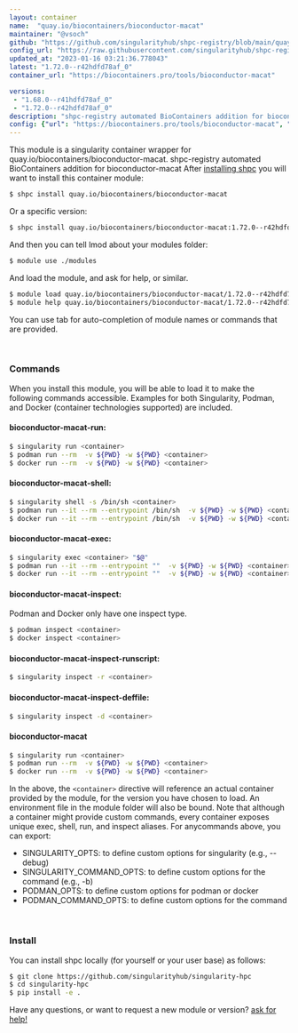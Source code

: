 ```yaml
---
layout: container
name:  "quay.io/biocontainers/bioconductor-macat"
maintainer: "@vsoch"
github: "https://github.com/singularityhub/shpc-registry/blob/main/quay.io/biocontainers/bioconductor-macat/container.yaml"
config_url: "https://raw.githubusercontent.com/singularityhub/shpc-registry/main/quay.io/biocontainers/bioconductor-macat/container.yaml"
updated_at: "2023-01-16 03:21:36.778043"
latest: "1.72.0--r42hdfd78af_0"
container_url: "https://biocontainers.pro/tools/bioconductor-macat"

versions:
 - "1.68.0--r41hdfd78af_0"
 - "1.72.0--r42hdfd78af_0"
description: "shpc-registry automated BioContainers addition for bioconductor-macat"
config: {"url": "https://biocontainers.pro/tools/bioconductor-macat", "maintainer": "@vsoch", "description": "shpc-registry automated BioContainers addition for bioconductor-macat", "latest": {"1.72.0--r42hdfd78af_0": "sha256:6d0caa9558ee6186a0e783d119f57a2f98e584899b1995016a6a57d9ea577e45"}, "tags": {"1.68.0--r41hdfd78af_0": "sha256:9511b121b0643f5c36b44d576c82e1f884d1fcd6ef7073637bbc93c791343726", "1.72.0--r42hdfd78af_0": "sha256:6d0caa9558ee6186a0e783d119f57a2f98e584899b1995016a6a57d9ea577e45"}, "docker": "quay.io/biocontainers/bioconductor-macat"}
---
```


This module is a singularity container wrapper for quay.io/biocontainers/bioconductor-macat.
shpc-registry automated BioContainers addition for bioconductor-macat
After [installing shpc](#install) you will want to install this container module:


```bash
$ shpc install quay.io/biocontainers/bioconductor-macat
```

Or a specific version:

```bash
$ shpc install quay.io/biocontainers/bioconductor-macat:1.72.0--r42hdfd78af_0
```

And then you can tell lmod about your modules folder:

```bash
$ module use ./modules
```

And load the module, and ask for help, or similar.

```bash
$ module load quay.io/biocontainers/bioconductor-macat/1.72.0--r42hdfd78af_0
$ module help quay.io/biocontainers/bioconductor-macat/1.72.0--r42hdfd78af_0
```

You can use tab for auto-completion of module names or commands that are provided.

<br>

### Commands

When you install this module, you will be able to load it to make the following commands accessible.
Examples for both Singularity, Podman, and Docker (container technologies supported) are included.

#### bioconductor-macat-run:

```bash
$ singularity run <container>
$ podman run --rm  -v ${PWD} -w ${PWD} <container>
$ docker run --rm  -v ${PWD} -w ${PWD} <container>
```

#### bioconductor-macat-shell:

```bash
$ singularity shell -s /bin/sh <container>
$ podman run --it --rm --entrypoint /bin/sh  -v ${PWD} -w ${PWD} <container>
$ docker run --it --rm --entrypoint /bin/sh  -v ${PWD} -w ${PWD} <container>
```

#### bioconductor-macat-exec:

```bash
$ singularity exec <container> "$@"
$ podman run --it --rm --entrypoint ""  -v ${PWD} -w ${PWD} <container> "$@"
$ docker run --it --rm --entrypoint ""  -v ${PWD} -w ${PWD} <container> "$@"
```

#### bioconductor-macat-inspect:

Podman and Docker only have one inspect type.

```bash
$ podman inspect <container>
$ docker inspect <container>
```

#### bioconductor-macat-inspect-runscript:

```bash
$ singularity inspect -r <container>
```

#### bioconductor-macat-inspect-deffile:

```bash
$ singularity inspect -d <container>
```



#### bioconductor-macat

```bash
$ singularity run <container>
$ podman run --rm  -v ${PWD} -w ${PWD} <container>
$ docker run --rm  -v ${PWD} -w ${PWD} <container>
```


In the above, the `<container>` directive will reference an actual container provided
by the module, for the version you have chosen to load. An environment file in the
module folder will also be bound. Note that although a container
might provide custom commands, every container exposes unique exec, shell, run, and
inspect aliases. For anycommands above, you can export:

 - SINGULARITY_OPTS: to define custom options for singularity (e.g., --debug)
 - SINGULARITY_COMMAND_OPTS: to define custom options for the command (e.g., -b)
 - PODMAN_OPTS: to define custom options for podman or docker
 - PODMAN_COMMAND_OPTS: to define custom options for the command

<br>

### Install

You can install shpc locally (for yourself or your user base) as follows:

```bash
$ git clone https://github.com/singularityhub/singularity-hpc
$ cd singularity-hpc
$ pip install -e .
```

Have any questions, or want to request a new module or version? [ask for help!](https://github.com/singularityhub/singularity-hpc/issues)